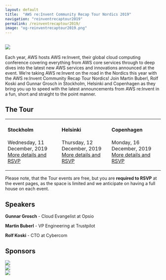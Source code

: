 ```yaml
---
layout: default
title:  "AWS re:Invent Community Recap Tour Nordics 2019"
navigation: "reinventrecaptour2019"
permalink: /reinventrecaptour2019/
image: "og-reinventrecaptour2019.png"
---
```


<div class="jumbotron communityday">
  <div class="container text-center">
    <h2><img src="/content/img/reinventrecaptour2019.png" id="reinventrecaptour2019-logo" /></h2>
  </div>
</div>

<div class="container">

  <p class="mt-5">Each year, AWS hosts AWS re:Invent, their global cloud computing conference covering everything from AWS core services through to deep dives into the latest new AWS services and innovations announced at the event. We’re taking AWS re:Invent on the road in the Nordics this year with the AWS re:Invent Community Recap Tour Nordics! Join Martin Buberl, Rolf Koski and Gunnar Grosch in Stockholm, Helsinki and Copenhagen as they bring you up to speed with the latest announcements from AWS re:Invent in a fun, short and straight to the point manner.</p>

  <h2 class="mt-5">The Tour</h2>
  <table width="100%">
    <tr>
      <td><h4>Stockholm</h4>
      <p>Wednesday, 11 December, 2019<br />
      <a href="https://www.meetup.com/aws-stockholm/events/266072139/" target="_blank">More details and RSVP</a></p></td>
      <td><h4>Helsinki</h4>
      <p>Thursday, 12 December, 2019<br />
      <a href="https://www.meetup.com/awsfin/events/266078485/" target="_blank">More details and RSVP</a></p></td>
      <td><h4>Copenhagen</h4>
      <p>Monday, 16 December, 2019<br />
      <a href="https://www.meetup.com/Copenhagen-AWS-User-Group/events/265770231/" target="_blank">More details and RSVP</a></p></td>
    </tr>
  </table>
  <p>
  Please note, that the Tour events are free, but you are <b>required to RSVP</b> at the event pages, as the space is limited and we anticipate on having a full house on each event.
  </p>
  <h2 class="mt-5">Speakers</h2>
  <p>
    <b>Gunnar Grosch</b> - Cloud Evangelist at Opsio
    <a href="https://twitter.com/gunnargrosch" target="_blank"><i class="fab fa-twitter"></i></a>
    <a href="https://www.linkedin.com/in/gunnargrosch/" target="_blank"><i class="fab fa-linkedin"></i></a>
  </p>
  <p>
    <b>Martin Buberl</b> - VP Engineering at Trustpilot
    <a href="https://twitter.com/martinbuberl" target="_blank"><i class="fab fa-twitter"></i></a>
    <a href="https://www.linkedin.com/in/martinbuberl/" target="_blank"><i class="fab fa-linkedin"></i></a>
  </p>
  <p>
    <b>Rolf Koski</b> - CTO at Cybercom
    <a href="https://twitter.com/therolle" target="_blank"><i class="fab fa-twitter"></i></a>
    <a href="https://www.linkedin.com/in/rolle/" target="_blank"><i class="fab fa-linkedin"></i></a>
  </p>

  <h2 class="mt-5">Sponsors</h2>
  <div class="row pt-5">
    <div class="col text-center"><a href="https://www.schibsted.com/"><img src="/content/img/schibsted_logo.png" class="communityday-sponsor-large"></a></div>
    <div class="col text-center"><a href="https://www.cybercom.com/"><img src="/content/img/sponsor_cybercom.png" class="communityday-sponsor-large"></a></div>
    <div class="col text-center"><a href="https://www.opsio.se/"><img src="/content/img/opsio_logo.png" class="communityday-sponsor-large"></a></div>
  </div>
</div>
